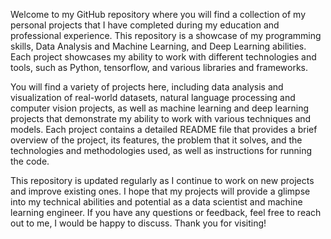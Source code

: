 Welcome to my GitHub repository where you will find a collection of my personal projects that I have completed during my education and professional experience. This repository is a showcase of my programming skills, Data Analysis and Machine Learning, and Deep Learning abilities. Each project showcases my ability to work with different technologies and tools, such as Python, tensorflow, and various libraries and frameworks.

You will find a variety of projects here, including data analysis and visualization of real-world datasets, natural language processing and computer vision projects, as well as machine learning and deep learning projects that demonstrate my ability to work with various techniques and models. Each project contains a detailed README file that provides a brief overview of the project, its features, the problem that it solves, and the technologies and methodologies used, as well as instructions for running the code.

This repository is updated regularly as I continue to work on new projects and improve existing ones. I hope that my projects will provide a glimpse into my technical abilities and potential as a data scientist and machine learning engineer. If you have any questions or feedback, feel free to reach out to me, I would be happy to discuss. Thank you for visiting!